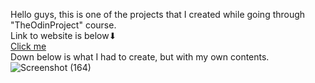 Hello guys, this is one of the projects that I created while going through "TheOdinProject" course. <br>
Link to website is below⬇ <br>
<a href="https://jarifahmad.github.io/TheOdinProject-LandingPage/">Click me</a> <br>
Down below is what I had to create, but with my own contents. <br>
![Screenshot (164)](https://user-images.githubusercontent.com/84423659/137620176-e851e272-e4d4-4ea6-99eb-cc3f308ecbdf.png)
